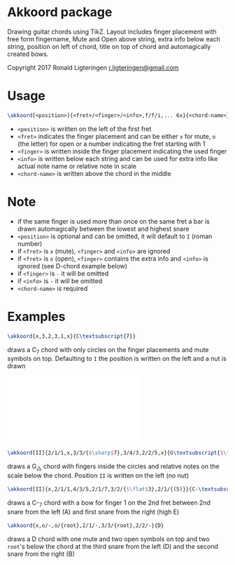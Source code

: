 # Akkoord package
Drawing guitar chords using TikZ. Layout includes finger placement with free form fingername, Mute and Open above string, extra info below each string, position on left of chord, title on top of chord and automagically created bows.

Copyright 2017 Ronald Ligteringen <r.ligteringen@gmail.com>

# Usage

```latex
\akkoord[<position>]{<fret>/<finger>/<info>,f/f/i,... 6x}{<chord-name>}
```
* `<position>` is written on the left of the first fret
* `<fret>` indicates the finger placement and can be either `x` for mute, `o` (the letter) for open or a number indicating the fret starting with 1
* `<finger>` is written inside the finger placement indicating the used finger
* `<info>` is written below each string and can be used for extra info like actual note name or relative note in scale
* `<chord-name>` is written above the chord in the middle

# Note

* if the same finger is used more than once on the same fret a bar is drawn automagically between the lowest and highest snare
* `<position>` is optional and can be omitted, it will default to `I` (roman number)
* if `<fret>` is `x` (mute), `<finger>` and `<info>` are ignored
* if `<fret>` is `o` (open), `<finger>` contains the extra info and `<info>` is ignored
 (see D-chord example below)
* if `<finger>` is `-` it will be omitted
* if `<info>` is `-` it will be omitted
* `<chord-name>` is required

# Examples

```latex
\akkoord{x,3,2,3,1,x}{C\textsubscript{7}}
```
draws a C<sub>7</sub> chord with only circles on the finger placements and mute symbols on top. Defaulting to `I` the position is written on the left and a nut is drawn

![Image](example_c7.pdf?raw=true)

```latex
\akkoord[II]{2/1/1,x,3/3/{$\sharp$7},3/4/3,2/2/5,x}{G\textsubscript{$\triangle$}}
```
draws a G<sub>&#9651;</sub> chord with fingers inside the circles and relative notes on the scale below the chord. Position `II` is written on the left (no nut)

```latex
\akkoord[II]{x,2/1/1,4/3/5,2/1/7,3/2/{$\flat$3},2/1/{(5)}}{C-\textsubscript{7}}
```
draws a C-<sub>7</sub> chord with a bow for finger 1 on the 2nd fret between 2nd snare from the left (A) and first snare from the right (high E)

```latex
\akkoord{x,o/-,o/{root},2/1/-,3/3/{root},2/2/-}{D}
```
draws a D chord with one mute and two open symbols on top and two `root`'s below the chord at the third snare from the left (D) and the second snare from the right (B)
